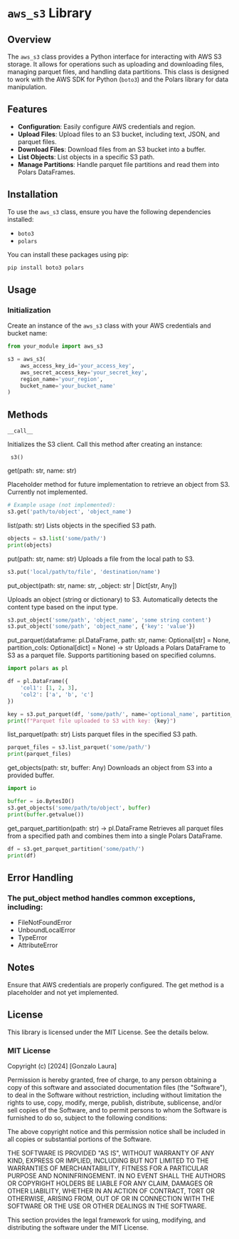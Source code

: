 # `aws_s3` Library

## Overview

The `aws_s3` class provides a Python interface for interacting with AWS S3 storage. It allows for operations such as uploading and downloading files, managing parquet files, and handling data partitions. This class is designed to work with the AWS SDK for Python (`boto3`) and the Polars library for data manipulation.

## Features

- **Configuration**: Easily configure AWS credentials and region.
- **Upload Files**: Upload files to an S3 bucket, including text, JSON, and parquet files.
- **Download Files**: Download files from an S3 bucket into a buffer.
- **List Objects**: List objects in a specific S3 path.
- **Manage Partitions**: Handle parquet file partitions and read them into Polars DataFrames.

## Installation

To use the `aws_s3` class, ensure you have the following dependencies installed:

- `boto3`
- `polars`

You can install these packages using pip:

```bash
pip install boto3 polars
```

## Usage

### Initialization

Create an instance of the `aws_s3` class with your AWS credentials and bucket name:

```python
from your_module import aws_s3

s3 = aws_s3(
    aws_access_key_id='your_access_key',
    aws_secret_access_key='your_secret_key',
    region_name='your_region',
    bucket_name='your_bucket_name'
)
```

## Methods
    __call__

Initializes the S3 client. Call this method after creating an instance:

     s3()

get(path: str, name: str)

Placeholder method for future implementation to retrieve an object from S3. Currently not implemented.

```python
# Example usage (not implemented):
s3.get('path/to/object', 'object_name')
```

list(path: str)
Lists objects in the specified S3 path.
```python
objects = s3.list('some/path/')
print(objects)
```

put(path: str, name: str)
Uploads a file from the local path to S3.

```python
s3.put('local/path/to/file', 'destination/name')
```

put_object(path: str, name: str, _object: str | Dict[str, Any])

Uploads an object (string or dictionary) to S3. Automatically detects the content type based on the input type.

```python
s3.put_object('some/path', 'object_name', 'some string content')
s3.put_object('some/path', 'object_name', {'key': 'value'})
```
put_parquet(dataframe: pl.DataFrame, path: str, name: Optional[str] = None, partition_cols: Optional[dict] = None) -> str
Uploads a Polars DataFrame to S3 as a parquet file. Supports partitioning based on specified columns.

```python
import polars as pl

df = pl.DataFrame({
    'col1': [1, 2, 3],
    'col2': ['a', 'b', 'c']
})

key = s3.put_parquet(df, 'some/path/', name='optional_name', partition_cols={'col1': 'value'})
print(f"Parquet file uploaded to S3 with key: {key}")
```

list_parquet(path: str)
Lists parquet files in the specified S3 path.

```python
parquet_files = s3.list_parquet('some/path/')
print(parquet_files)
```

get_objects(path: str, buffer: Any)
Downloads an object from S3 into a provided buffer.

```python
import io

buffer = io.BytesIO()
s3.get_objects('some/path/to/object', buffer)
print(buffer.getvalue())
```
get_parquet_partition(path: str) -> pl.DataFrame
Retrieves all parquet files from a specified path and combines them into a single Polars DataFrame.

```python
df = s3.get_parquet_partition('some/path/')
print(df)
```

## Error Handling

### The put_object method handles common exceptions, including:

* FileNotFoundError
* UnboundLocalError
* TypeError
* AttributeError


## Notes
Ensure that AWS credentials are properly configured.
The get method is a placeholder and not yet implemented.


## License

This library is licensed under the MIT License. See the details below.

### MIT License

Copyright (c) [2024] [Gonzalo Laura]

Permission is hereby granted, free of charge, to any person obtaining a copy
of this software and associated documentation files (the "Software"), to deal
in the Software without restriction, including without limitation the rights
to use, copy, modify, merge, publish, distribute, sublicense, and/or sell
copies of the Software, and to permit persons to whom the Software is
furnished to do so, subject to the following conditions:

The above copyright notice and this permission notice shall be included in all
copies or substantial portions of the Software.

THE SOFTWARE IS PROVIDED "AS IS", WITHOUT WARRANTY OF ANY KIND, EXPRESS OR
IMPLIED, INCLUDING BUT NOT LIMITED TO THE WARRANTIES OF MERCHANTABILITY,
FITNESS FOR A PARTICULAR PURPOSE AND NONINFRINGEMENT. IN NO EVENT SHALL THE
AUTHORS OR COPYRIGHT HOLDERS BE LIABLE FOR ANY CLAIM, DAMAGES OR OTHER
LIABILITY, WHETHER IN AN ACTION OF CONTRACT, TORT OR OTHERWISE, ARISING FROM,
OUT OF OR IN CONNECTION WITH THE SOFTWARE OR THE USE OR OTHER DEALINGS IN THE
SOFTWARE.


This section provides the legal framework for using, modifying, and distributing the software under the MIT License.
